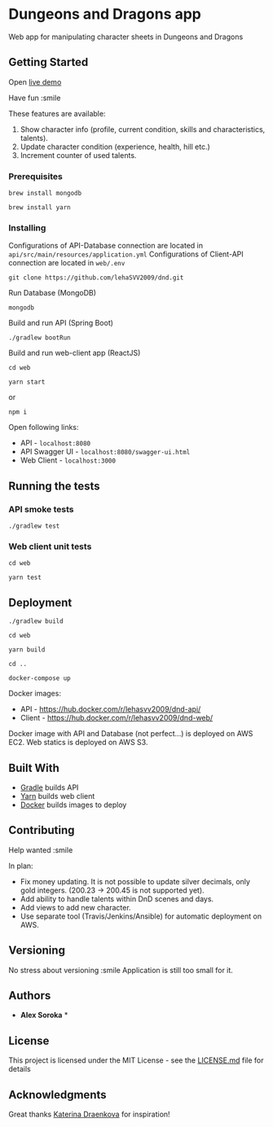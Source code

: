 # Dungeons and Dragons app

Web app for manipulating character sheets in Dungeons and Dragons

## Getting Started

Open [live demo](http://dungeons-and-dragons.tk)

Have fun :smile

These features are available:

1. Show character info (profile, current condition, skills and characteristics, talents).
2. Update character condition (experience, health, hill etc.)
3. Increment counter of used talents.

### Prerequisites

```
brew install mongodb
```
```
brew install yarn
```

### Installing

Configurations of API-Database connection are located in `api/src/main/resources/application.yml`
Configurations of Client-API connection are located in `web/.env`

```
git clone https://github.com/lehaSVV2009/dnd.git
```

Run Database (MongoDB)
```
mongodb
```

Build and run API (Spring Boot)
```
./gradlew bootRun
```

Build and run web-client app (ReactJS)
```
cd web
```
```
yarn start
```
or 
```
npm i
```

Open following links:
* API - `localhost:8080`
* API Swagger UI - `localhost:8080/swagger-ui.html`
* Web Client - `localhost:3000`

## Running the tests

### API smoke tests

```
./gradlew test
```

### Web client unit tests

```
cd web
```

```
yarn test
```

## Deployment

```
./gradlew build
```

```
cd web
```

```
yarn build
```

```
cd ..
```

```
docker-compose up
```

Docker images:
* API - https://hub.docker.com/r/lehasvv2009/dnd-api/
* Client - https://hub.docker.com/r/lehasvv2009/dnd-web/

Docker image with API and Database (not perfect...) is deployed on AWS EC2.
Web statics is deployed on AWS S3.

## Built With

* [Gradle](https://gradle.org/) builds API
* [Yarn](https://yarnpkg.com/) builds web client
* [Docker](https://www.docker.com/) builds images to deploy

## Contributing

Help wanted :smile

In plan:
* Fix money updating. It is not possible to update silver decimals, only gold integers. (200.23 -> 200.45 is not supported yet).
* Add ability to handle talents within DnD scenes and days.
* Add views to add new character.
* Use separate tool (Travis/Jenkins/Ansible) for automatic deployment on AWS.

## Versioning

No stress about versioning :smile
Application is still too small for it.

## Authors

* **Alex Soroka** *

## License

This project is licensed under the MIT License - see the [LICENSE.md](LICENSE.md) file for details

## Acknowledgments

Great thanks [Katerina Draenkova](https://github.com/KaterinaDraenkova) for inspiration!
